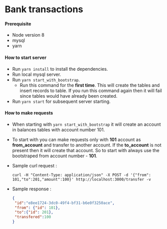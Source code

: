 # Bank transactions

#### Prerequisite
  - Node version 8
  - mysql
  - yarn

#### How to start server
  - Run `yarn install` to install the dependencies.
  - Run local mysql server.
  - Run `yarn start_with_bootstrap`. 
    - Run this command for the **first time**. This will create the tables and insert records to table. If you run this command again then it will fail since tables would have already been created.
  - Run `yarn start` for subsequent server starting. 

#### How to make requests
  - When starting with `yarn start_with_bootstrap` it will create an account in balances tables with account number 101. 
  - To start with you can make requests only with **101** account as **from_account** and transfer to another account. If the **to_account** is not present then it will create that account. So to start with always use the bootstraped from account number - **101**.
  - Sample curl request :
 	
    ~~~~
    curl -H "Content-Type: application/json" -X POST -d '{"from": 101,"to":201,"amount":100}' http://localhost:3000/transfer -v
    ~~~~

  - Sample response :
    ~~~~json
    {
     "id":"e8ee1724-3dc0-49f4-bf31-b6e0f3250ace",
     "from": {"id": 101}, 
     "to":{"id": 201},
     "transfered":100
    }
    ~~~~


    
